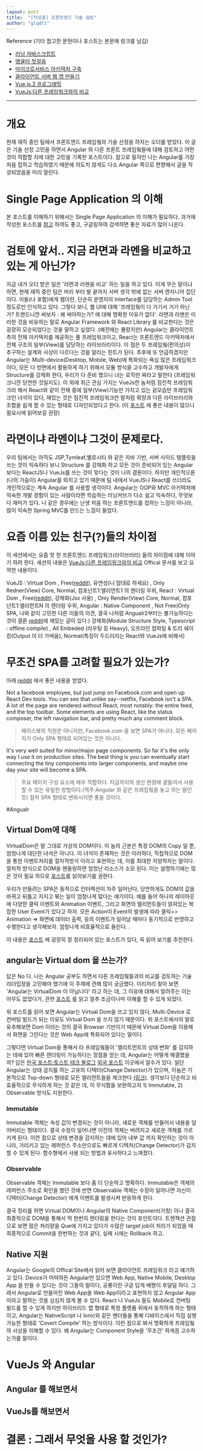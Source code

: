 ```yaml
---
layout: post
title:  "[작성중] 프론트엔드 기술 검토"
author: "glqdlt"
---
```


Reference (기타 참고한 문헌이나 포스트는 본문에 링크를 남김)

* [러닝 자바스크립트](http://book.naver.com/bookdb/book_detail.nhn?bid=12181869)
* [앵귤러 첫걸음](http://book.naver.com/bookdb/book_detail.nhn?bid=12096305)
* [마이크로서비스 아키텍처 구축](http://book.naver.com/bookdb/book_detail.nhn?bid=11714384)
* [클라이언트 서버 웹 앱 만들기](http://book.naver.com/bookdb/book_detail.nhn?bid=8302910)
* [Vue.js.2 프로그래밍](http://book.naver.com/bookdb/book_detail.nhn?bid=12320270)
* [VueJs:다른 프레임워크와의 비교](https://kr.vuejs.org/v2/guide/comparison.html)

---

# 개요

현재 재직 중인 팀에서 프론트엔드 프레임웤의 기술 선정을 하자는 오더를 받았다.
이 글은 기술 선정 고민을 하면서 Angular 와 다른 프론트 프레임웤들에 대해 검토하고 어떤 것이 적합할 지에 대한 고민을 기록한 포스트이다.
참고로 필자인 나는 Angular를 가장 처음 접하고 학습하였기 때문에 의도치 않게도 다소 Angular 쪽으로 편향해서 글을 작성되었음을 미리 알린다.

# Single Page Application 의 이해

본 포스트를 이해하기 위해서는 Single Page Application 의 이해가 필요하다. 과거에 작성한 포스트를 [참고](#) 하여도 좋고, 구글링하여 검색하면 좋은 자료가 많이 나온다.


# 검토에 앞서.. 지금 라면과 라멘을 비교하고 있는 게 아닌가?

지금 내가 오더 받은 일은 '라면과 라멘을 비교' 하는 일을 하고 있다. 이게 무슨 말이냐 하면, 현재 재직 중인 팀은 머리 부터 발 끝까지 서버 생각 밖에 없는 서버 엔지니어 집단이다. 이들(나 포함)에게 웹이란, 단순히 운영자의 Interface를 담당하는 Admin Tool 정도로만 인식하고 있다. 그렇다 보니, 웹 UI에 대해 '프레임웤이 다 거기서 거기 아닌가? 트랜드니깐 써보자 : 왜 써야하는가? 에 대해 명확한 이유가 없다'. 라면과 라멘은 이러한 것을 비유하는 말로 Angular Framework 와 React Library 를 비교한다는 것은 굉장히 모순되었다는 것을 말하고 싶었다.
(예전에는 몰랐지만) Angular는 클라이언트 측의 전체 아키텍처를 제공하는 풀 프레임워크이고, React는 프론트엔드 아키텍처에서 전체 구조의 일부(View)를 담당하는 라이브러리이다. 이 점은 두 프레임웤(편의상)이 추구하는 설계와 사상이 다르다는 것을 알리는 힌트가 된다. 추후에 또 언급하겠지만 Angular는 Multi-device(Desktop, Mobile, Web)에 특화되는 욕심 많은 프레임워크이다, 모든 다 방면에서 활용하게 하기 위해서 모듈 방식을 고수하고 개발자에게 Structure를 강제화 한다, 우리가 다 준비 했으니 너는 로직만 짜라고 말한다 (프레임워크니깐 당연한 것일지도). 이 외에 최근 관심 가지는 VueJs란 놈처럼 점진적 프레임워크라 해서 React와 같이 전체 중에 일부(View)기능만 가지고 있는 겉모습만 프레임워크인 녀석이 있다, 재밌는 것은 점진적 프레임워크란 말처럼 확장과 다른 라이브러리와 조합을 쉽게 할 수 있는 형태로 디자인되었다고 한다. (이 [포스트](http://han41858.tistory.com/9) 에 좋은 내용이 많으니 필요시에 읽어보길 권장)


# 라면이냐 라멘이냐 그것이 문제로다.

우리 팀에서는 아직도 JSP,Tymleaf,벨로시티 와 같은 자바 기반, 서버 사이드 템플릿을 쓰는 것이 익숙하다 보니 Structure 를 강제화 하고 모든 것이 준비되어 있는 Angular 보다는 ReactJS나 VueJs를 쓰는 것이 맞다는 것이 나의 결론이다. 하지만 개인적으론 (나의 가슴이) Angular를 외치고 있기 때문에 팀 내에서 VueJS나 React를 쓰더라도 개인적으로는 계속 Angular 를 사용할 생각이다. Angular는 OOP와 MVC 아키텍처에 익숙한 개발 경험이 있는 사람이라면 학습하는 러닝커브가 다소 쉽고 익숙하다, 무엇보다 재미가 있다. 나 같은 경우에는 난생 처음 하는 프론트엔드를 접하는 느낌이 아니라, 많이 익숙한 Spring MVC를 만드는 느낌이 들었다.

# 요즘 이름 있는 친구(?)들의 차이점

이 세션에서는 요즘 핫 한 프론트엔드 프레임워크(라이브러리) 들의 차이점에 대해 이야기 하려 한다.
세션의 내용은 [VueJs:다른 프레임워크와의 비교](https://kr.vuejs.org/v2/guide/comparison.html) Offical 문서를 보고 요약한 내용이다.

VueJS : Virtual Dom , Free([reddit](https://laracasts.com/discuss/channels/general-discussion/is-vuejs-just-for-single-page-applications?page=1)), 유연성(니 맘대로 하세요) , Only Redner(View) Core, Normal, 컴포넌트1:엘리먼트1 의 렌더링 우위,
React : Virtual Dom , Free([reddit](https://www.reddit.com/r/reactjs/comments/4b18k2/is_react_suitable_for_oneoff_components_in_nonspa/)), 강제화(Jsx 사용) , Only Render(View) Core, Normal, 컴포넌트1:엘리먼트N 의 렌더링 우위,
Angular : Native Component , Not Free(Only SPA, 나와 같이 고민한 다른 이들의 의견, 결국 나처럼 Angualr2부터는 불가능하다는 것이 결론 [reddit](https://www.reddit.com/r/Angular2/comments/424nwn/using_angular_2_without_it_being_a_single_page_app/)에 재밌는 글이 있다.) 강제화(Module Structure Style, Typescript : offline compile) , All Embeded (라우팅 등 Heavy), 오프라인 컴파일 & 트리 쉐이킹(Output 이 더 가벼움), Normal(특징이 두드러지는 React와 VueJs에 비해서)

# 무조건 SPA를 고려할 필요가 있는가?

아래 [reddit](https://www.reddit.com/r/reactjs/comments/4b18k2/is_react_suitable_for_oneoff_components_in_nonspa/) 에서 좋은 내용을 얻었다.

Not a facebook employee, but just jump on Facebook.com and open up React Dev tools. You can see that unlike say--netflix, Facebook isn't a SPA.
A lot of the page are rendered without React, most notably: the entire feed, and the top toolbar.
Some elements are using React, like the status composer, the left navigation bar, and pretty much any comment block.

> 페이스북의 직원은 아니지만, Facebook.com 을 보면 SPA가 아니다. 모든 페이지가 Only SPA 형태로 되어있는 것은 아니다.


It's very well suited for minor/major page components. So far it's the only way I use it on production sites. The best thing is you can eventually start connecting the tiny components into larger components, and maybe one day your site will become a SPA.

> 주요 페이지 구성 요소에 매우 적합하다. 지금까지의 생산 현장에 곁들어서 사용할 수 있는 유일한 방법이다.(역주:Angular 와 같은 프레임웤을 놓고 하는 말인듯) 점차 SPA 형태로 변화시키면 좋을 것이다.



#Angualr

## Virtual Dom에 대해


VirtualDom은 말 그대로 가상의 DOM이다. 이 놈의 근본은 특정 DOM의 Copy 일 뿐, 엄청나게 대단한 녀석은 아니다. 이 녀석이 존재하는 것은 이러하다, 직접적으로 DOM 을 통한 이벤트처리를 절차적방식 이라고 표현하는 데, 이를 최대한 지양하자는 말이다. 절차적 방식으로 DOM을 핸들링하면 엄청난 리소스가 소모 된다. 이는 설명하기에는 많은 것이 필요 하므로 [포스트]()를 읽어보기를 권한다. 

우리가 만들려는 SPA은 동적으로 인터렉션이 자주 일어난다, 당연하게도 DOM의 값을 바뀌고 뒤틀고 지지고 볶는 일이 엄청나게 많다는 얘기이다. 예를 들어 하나의 레이아웃에 다양한 클릭 이벤트와 Animation 이벤트, 그리고 화면의 엘리먼트들이 얽혀있는 복잡한 User Event가 있다고 하자. 모든 Action이 Event의 발생에 따라 클릭=> Animation => 화면에 데이터 출력, 등의 이벤트가 일어날 때마다 동기적으로 반영하고 수행한다고 생각해보자. 엄청나게 비효율적으로 들린다. .

이 내용은 [포스트](https://hashnode.com/post/the-one-thing-that-no-one-properly-explains-about-react-why-virtual-dom-cisczhfj41bmssp53mvfwmgrq) 에 굉장히 잘 정리되어 있는 포스트가 있다, 꼭 읽어 보기를 추천한다.


## angular는 Virtual dom 을 쓰는가?

답은 No 다. 나는 Angular 공부도 하면서 다른 프레임웤들과의 비교를 검토하는 기술 리더입장을 고민해야 했기에 이 주제에 관해 많이 궁금했다. 이리저리 찾아 보면 'Angular는 VirtualDom 이 아닙니다' 라고 하는 데, 그 이유에 대해서 알려주는 이는 아무도 없었다가, 관련 [포스트](https://www.quora.com/Does-Angular-2-have-virtual-DOM-like-Reacts-virtual-DOM)  를 읽고 얼추 조금이나마 이해를 할 수 있게 되었다.

위 포스트를 읽어 보면 Angular는 Virtual Dom을 쓰고 있지 않다, Multi-Device 로 컨버팅 빌드가 되는 이유도 Virtual Dom 을 쓰지 않기 때문이다. 위 포스트에서의 말로 유추해보면 Dom 이라는 것이 결국 Browser 기반이기 때문에 Virtual Dom을 이용해서 화면을 그린다는 것은 Web App에 특화되어 있다는 말이다.

그렇다면 Virtual Dom을 통해서 타 프레임웤들이 '엘리트먼트의 상태 변화' 를 감지하는 데에 있어 빠른 렌더링이 가능하다는 장점을 얻는 데, Angular는 어떻게 해결했을까?
답은 [한국 포스트:토스트 테크 블로그](http://meetup.toast.com/posts/98) [외국 포스트](https://vsavkin.com/change-detection-in-angular-2-4f216b855d4c) 이곳에서 알수가 있다. 일단 Angular는 상태 감지를 하는 고유의 디텍터(Change Detector)가 있으며, 이놈은 기본적으로 Top-down 형태로 모든 엘리먼트들을 체크한다 [(링크)](http://pascalprecht.github.io/slides/angular-2-change-detection-explained/#/59). 생각보다 단순하고 비효율적으로 무식하게 하는 것 같은 데, 이 무식함을 보완하고자 1) Immutable, 2) Observable 방식도 지원한다.

### Immutable 
Immutable 객체는 속성 값이 변경되는 것이 아니라, 새로운 객체를 만들어서 내용을 덮어버리는 형태이다. 결국 수정이 일어나면 이전의 객체는 버려지고 새로운 객체를 가르키게 된다. 이런 점으로 상태 변경을 감지하는 데에 있어 내부 값 까지 확인하는 것이 아니라, 가리키고 있는 레퍼런스 주소만으로도 빠르게 디텍처(Change Detector)가 감지할 수 있게 된다. 함수형에서 사용 되는 방법과 유사하다고 느껴졌다.

### Observable
Observable 객체는 Immutable 보다 좀 더 단순하고 명확하다. Immutable은 객체의 레퍼런스 주소로 확인을 했던 것에 반면 Observable 객체는 수정이 일어나면 자신이 디텍터(Change Detector) 에게 이벤트를 발생시켜 반응하게 한다.

결국 정리를 하면 Virtual DOM이나 Angular의 Native Component(가칭) 이나 결국 최종적으로 DOM을 통해서 딱 한번의 렌더링을 한다는 것이 포인트이다. 트렌잭션 관점으로 보면 많은 처리량을 Que에 가지고 있다가 수많은 target job이 처리가 되었을 때 최종적으로 Commit을 한번하는 것과 같다, 실패 시에는 Rollback 하고.

## Native 지원

Angular는 Google의 Offical Site에서 읽어 보면 클라이언트 프레임워크 라고 얘기하고 있다. Device가 어떠하든 Angular만 있으면 Web App, Native Mobile, Desktop App 을 만들 수 있다는 것이 그들의 말이다, 공룡이란 구글 답게 배짱이 후덜덜 하다. 그래서 Angular로 만들어진 Web App을 Web App이라고 표현하지 않고 Angular App 이라고 말하는 것을 심심치 않게 볼 수 있다. React 나 VueJs 들도 Mobile로 컨버팅 빌드를 할 수 있게 하지만 하이브리드 앱 형태로 특정 플랫폼 위에서 동작하게 하는 형태이고, Angular는 NativeScript 나 lonic와 같은 벤더들을 통해 디바이스에서 직접 실행 가능한 형태로 'Covert Compile' 하는 방식이다. 이런 점으로 봐서 명확하게 프레임웤의 사상을 이해할 수 있다. 왜 Angular는 Component Style을 '무조건' 하게끔 고수하는가를 말이다.


# VueJs 와 Angular



## Angular 를 해보면서

## VueJs를 해보면서

# 결론 : 그래서 무엇을 사용 할 것인가?